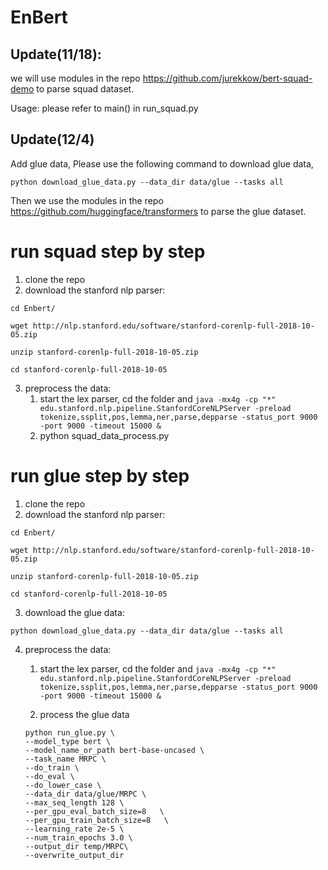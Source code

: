# EnBert


## Update(11/18):
we will use modules in the repo https://github.com/jurekkow/bert-squad-demo to 
parse squad dataset.

Usage: please refer to main() in run_squad.py

## Update(12/4)
Add glue data, Please use the following command to download glue data,

```python download_glue_data.py --data_dir data/glue --tasks all```


Then we use the modules in the repo https://github.com/huggingface/transformers to parse 
the glue dataset.

# run squad step by step

1. clone the repo
2. download the stanford nlp parser:

```cd Enbert/```

```wget http://nlp.stanford.edu/software/stanford-corenlp-full-2018-10-05.zip```

```unzip stanford-corenlp-full-2018-10-05.zip```

```cd stanford-corenlp-full-2018-10-05```

3. preprocess the data:
    1. start the lex parser, cd the folder and 
```java -mx4g -cp "*" edu.stanford.nlp.pipeline.StanfordCoreNLPServer -preload tokenize,ssplit,pos,lemma,ner,parse,depparse -status_port 9000 -port 9000 -timeout 15000 &```
    2. python squad_data_process.py



# run glue step by step
1. clone the repo
2. download the stanford nlp parser:

```cd Enbert/```

```wget http://nlp.stanford.edu/software/stanford-corenlp-full-2018-10-05.zip```

```unzip stanford-corenlp-full-2018-10-05.zip```

```cd stanford-corenlp-full-2018-10-05```

3. download the glue data:

```python download_glue_data.py --data_dir data/glue --tasks all```

4. preprocess the data:
    1. start the lex parser, cd the folder and 
```java -mx4g -cp "*" edu.stanford.nlp.pipeline.StanfordCoreNLPServer -preload tokenize,ssplit,pos,lemma,ner,parse,depparse -status_port 9000 -port 9000 -timeout 15000 &```
    
    2. process the glue data
    ```
   python run_glue.py \
    --model_type bert \
    --model_name_or_path bert-base-uncased \
    --task_name MRPC \
    --do_train \
    --do_eval \
    --do_lower_case \
    --data_dir data/glue/MRPC \
    --max_seq_length 128 \
    --per_gpu_eval_batch_size=8   \
    --per_gpu_train_batch_size=8   \
    --learning_rate 2e-5 \
    --num_train_epochs 3.0 \
    --output_dir temp/MRPC\
    --overwrite_output_dir
   ```

